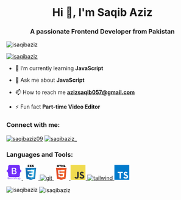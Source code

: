 <h1 align="center">Hi 👋, I'm Saqib Aziz</h1>
<h3 align="center">A passionate Frontend Developer from Pakistan</h3>

<p align="left"> <img src="https://komarev.com/ghpvc/?username=isaqibaziz&label=Profile%20views&color=0e75b6&style=flat" alt="isaqibaziz" /> </p>

<p align="left"> <a href="https://github.com/ryo-ma/github-profile-trophy"><img src="https://github-profile-trophy.vercel.app/?username=isaqibaziz" alt="isaqibaziz" /></a> </p>

- 🌱 I’m currently learning **JavaScript**

- 💬 Ask me about **JavaScript**

- 📫 How to reach me **azizsaqib057@gmail.com**

- ⚡ Fun fact **Part-time Video Editor**

<h3 align="left">Connect with me:</h3>
<p align="left">
<a href="https://linkedin.com/in/saqibaziz09" target="blank"><img align="center" src="https://raw.githubusercontent.com/rahuldkjain/github-profile-readme-generator/master/src/images/icons/Social/linked-in-alt.svg" alt="saqibaziz09" height="30" width="40" /></a>
<a href="https://instagram.com/saqibaziz_" target="blank"><img align="center" src="https://raw.githubusercontent.com/rahuldkjain/github-profile-readme-generator/master/src/images/icons/Social/instagram.svg" alt="saqibaziz_" height="30" width="40" /></a>
</p>

<h3 align="left">Languages and Tools:</h3>
<p align="left"> <a href="https://getbootstrap.com" target="_blank" rel="noreferrer"> <img src="https://raw.githubusercontent.com/devicons/devicon/master/icons/bootstrap/bootstrap-plain-wordmark.svg" alt="bootstrap" width="40" height="40"/> </a> <a href="https://www.w3schools.com/css/" target="_blank" rel="noreferrer"> <img src="https://raw.githubusercontent.com/devicons/devicon/master/icons/css3/css3-original-wordmark.svg" alt="css3" width="40" height="40"/> </a> <a href="https://git-scm.com/" target="_blank" rel="noreferrer"> <img src="https://www.vectorlogo.zone/logos/git-scm/git-scm-icon.svg" alt="git" width="40" height="40"/> </a> <a href="https://www.w3.org/html/" target="_blank" rel="noreferrer"> <img src="https://raw.githubusercontent.com/devicons/devicon/master/icons/html5/html5-original-wordmark.svg" alt="html5" width="40" height="40"/> </a> <a href="https://developer.mozilla.org/en-US/docs/Web/JavaScript" target="_blank" rel="noreferrer"> <img src="https://raw.githubusercontent.com/devicons/devicon/master/icons/javascript/javascript-original.svg" alt="javascript" width="40" height="40"/> <a href="https://tailwindcss.com/" target="_blank" rel="noreferrer"> <img src="https://www.vectorlogo.zone/logos/tailwindcss/tailwindcss-icon.svg" alt="tailwind" width="40" height="40"/> </a> <a href="https://www.typescriptlang.org/" target="_blank" rel="noreferrer"> <img src="https://raw.githubusercontent.com/devicons/devicon/master/icons/typescript/typescript-original.svg" alt="typescript" width="40" height="40"/> </a> </p>

<p><img align="left" src="https://github-readme-stats.vercel.app/api/top-langs?username=isaqibaziz&show_icons=true&locale=en&layout=compact" alt="isaqibaziz" /></p>

<p>&nbsp;<img align="center" src="https://github-readme-stats.vercel.app/api?username=isaqibaziz&show_icons=true&locale=en" alt="isaqibaziz" /></p>

<!---
isaqibaziz/isaqibaziz is a ✨ special ✨ repository because its `README.md` (this file) appears on your GitHub profile.
You can click the Preview link to take a look at your changes.
--->

